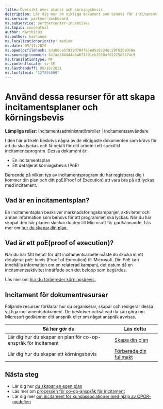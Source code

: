 ```yaml
---
title: Översikt över planer och körningsbevis
description: Lär dig mer om viktiga dokument som behövs för incitament, inklusive en plan för co-op-incitament och ett detaljerat poE (Proof of Execution).
ms.service: partner-dashboard
ms.subservice: partnercenter-incentives
ms.topic: conceptual
author: Karthic83
ms.author: kashanum
ms.localizationpriority: medium
ms.date: 09/11/2020
ms.openlocfilehash: bda06ce5f929d784f95ed9a9c248c29f6209356e
ms.sourcegitcommit: 847ad384d44a5a673791cb2950af02225d8174c9
ms.translationtype: MT
ms.contentlocale: sv-SE
ms.lasthandoff: 09/16/2021
ms.locfileid: "127894089"
---
```

# <a name="use-these-resources-to-help-you-create-incentives-plans-and-proofs-of-execution"></a>Använd dessa resurser för att skapa incitamentsplaner och körningsbevis

**Lämpliga roller:** Incitamentsadministratörsroller | Incitamentsanvändare

I den här artikeln beskrivs några av de viktigaste dokumenten som krävs för att du ska lyckas och få betalt för ditt arbete i ett specifikt incitamentsprogram. Dessa dokument är:

- En incitamentsplan
- Ett detaljerat körningsbevis (PoE)

Beroende på vilken typ av incitamentsprogram du har registrerat dig i kommer din plan och ditt poE(Proof of Execution) att vara bra på att lyckas med incitament.

## <a name="what-is-an-incentives-plan"></a>Vad är en incitamentsplan?

En incitamentsplan beskriver marknadsföringskampanjer, aktiviteter och annan information som behövs för att programmet ska lyckas. När du har skapat den här planen skickar du den till Microsoft för godkännande. Läs mer om [hur du skapar din plan.](incentives-create-your-plan.md)

## <a name="what-is-a-proof-of-execution-poe"></a>Vad är ett poE(proof of execution)?

När du har fått betalt för ditt incitamentsarbete måste du skicka in ett detaljerat poE-bevis (Proof of Execution) till Microsoft. Din PoE kan innehålla information om en relaterad kampanj, det datum då en incitamentsaktivitet inträffade och det belopp som begärdes. 

Läs mer om [hur du förbereder körningsbevis.](incentives-prepare-your-proof-of-execution.md)

## <a name="incentives-document-resources"></a>Incitament för dokumentresurser

Följande resurser förklarar hur du organiserar, skapar och redigerar dessa viktiga incitamentsdokument. De beskriver också vad du kan göra om Microsoft godkänner ditt anspråk eller om något anspråk avvisas.

|  **Så här gör du**  |  **Läs detta**  |
|--------------|-----------|
| Lär dig hur du skapar en plan för co-op-anspråk för incitament | [Skapa din plan](incentives-create-your-plan.md)  |
Lär dig hur du skapar ett körningsbevis | [Förbereda din fullmakt](incentives-prepare-your-proof-of-execution.md)  |

## <a name="next-steps"></a>Nästa steg

- Lär dig hur [du skapar en egen plan](incentives-create-your-plan.md)
- Läs mer om [processen för co-op-anspråk för incitament](claims-overview.md)
- Lär dig mer [om incitament för kundassociationer med hjälp av CPOR-modellen](submit-osa-claim.md)
